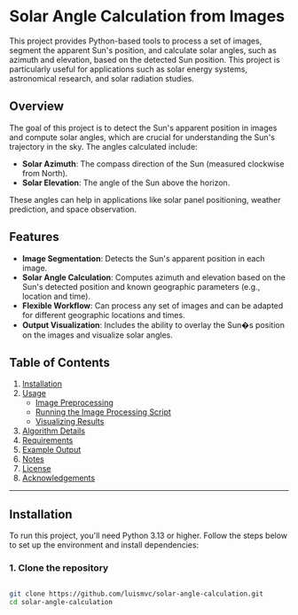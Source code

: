 # Solar Angle Calculation from Images

This project provides Python-based tools to process a set of images, segment the apparent Sun's position, and calculate solar angles, such as azimuth and elevation, based on the detected Sun position. This project is particularly useful for applications such as solar energy systems, astronomical research, and solar radiation studies.

## Overview

The goal of this project is to detect the Sun's apparent position in images and compute solar angles, which are crucial for understanding the Sun's trajectory in the sky. The angles calculated include:

- **Solar Azimuth**: The compass direction of the Sun (measured clockwise from North).
- **Solar Elevation**: The angle of the Sun above the horizon.

These angles can help in applications like solar panel positioning, weather prediction, and space observation.

## Features

- **Image Segmentation**: Detects the Sun's apparent position in each image.
- **Solar Angle Calculation**: Computes azimuth and elevation based on the Sun's detected position and known geographic parameters (e.g., location and time).
- **Flexible Workflow**: Can process any set of images and can be adapted for different geographic locations and times.
- **Output Visualization**: Includes the ability to overlay the Sun�s position on the images and visualize solar angles.

## Table of Contents

1. [Installation](#installation)
2. [Usage](#usage)
   - [Image Preprocessing](#image-preprocessing)
   - [Running the Image Processing Script](#running-the-image-processing-script)
   - [Visualizing Results](#visualizing-results)
3. [Algorithm Details](#algorithm-details)
4. [Requirements](#requirements)
5. [Example Output](#example-output)
6. [Notes](#notes)
7. [License](#license)
8. [Acknowledgements](#acknowledgements)

---

## Installation

To run this project, you'll need Python 3.13 or higher. Follow the steps below to set up the environment and install dependencies:

### 1. Clone the repository

```bash

git clone https://github.com/luismvc/solar-angle-calculation.git
cd solar-angle-calculation
```
